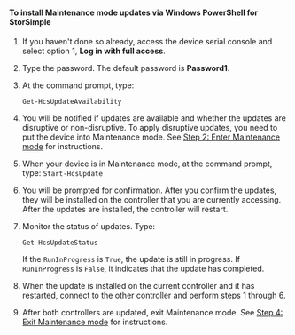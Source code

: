 <!--author=SharS last changed: 9/17/15-->

#### To install Maintenance mode updates via Windows PowerShell for StorSimple

1. If you haven't done so already, access the device serial console and select option 1, **Log in with full access**. 

2. Type the password. The default password is **Password1**.

3. At the command prompt, type:

     `Get-HcsUpdateAvailability` 
    
4. You will be notified if updates are available and whether the updates are disruptive or non-disruptive. To apply disruptive updates, you need to put the device into Maintenance mode. See [Step 2: Enter Maintenance mode](storsimple-update-device.md#step2) for instructions.

5. When your device is in Maintenance mode, at the command prompt, type: `Start-HcsUpdate`

6. You will be prompted for confirmation. After you confirm the updates, they will be installed on the controller that you are currently accessing. After the updates are installed, the controller will restart. 

7. Monitor the status of updates. Type:

    `Get-HcsUpdateStatus`
    
    If the `RunInProgress` is `True`, the update is still in progress. If `RunInProgress` is `False`, it indicates that the update has completed.  

7. When the update is installed on the current controller and it has restarted, connect to the other controller and perform steps 1 through 6.

8. After both controllers are updated, exit Maintenance mode. See [Step 4: Exit Maintenance mode](storsimple-update-device.md#step4) for instructions.

